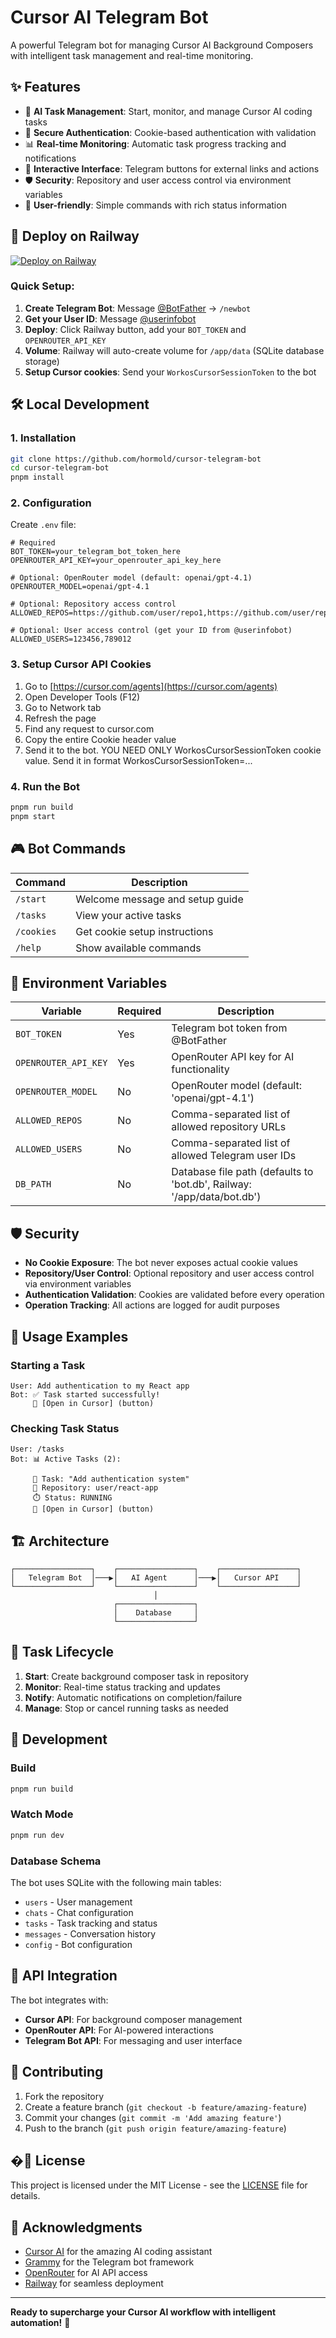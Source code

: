 # Cursor AI Telegram Bot

A powerful Telegram bot for managing Cursor AI Background Composers with intelligent task management and real-time monitoring.

## ✨ Features

- 🤖 **AI Task Management**: Start, monitor, and manage Cursor AI coding tasks
- 🔐 **Secure Authentication**: Cookie-based authentication with validation
- 📊 **Real-time Monitoring**: Automatic task progress tracking and notifications
- 💬 **Interactive Interface**: Telegram buttons for external links and actions
- 🛡️ **Security**: Repository and user access control via environment variables
- 📱 **User-friendly**: Simple commands with rich status information

## 🚀 Deploy on Railway

[![Deploy on Railway](https://railway.app/button.svg)](https://railway.app/template/QhBfPq?referralCode=bonus)

### Quick Setup:

1. **Create Telegram Bot**: Message [@BotFather](https://t.me/BotFather) → `/newbot`
2. **Get your User ID**: Message [@userinfobot](https://t.me/userinfobot) 
3. **Deploy**: Click Railway button, add your `BOT_TOKEN` and `OPENROUTER_API_KEY`
4. **Volume**: Railway will auto-create volume for `/app/data` (SQLite database storage)
5. **Setup Cursor cookies**: Send your `WorkosCursorSessionToken` to the bot

## 🛠️ Local Development

### 1. Installation

```bash
git clone https://github.com/hormold/cursor-telegram-bot
cd cursor-telegram-bot
pnpm install
```

### 2. Configuration

Create `.env` file:

```env
# Required
BOT_TOKEN=your_telegram_bot_token_here
OPENROUTER_API_KEY=your_openrouter_api_key_here

# Optional: OpenRouter model (default: openai/gpt-4.1)
OPENROUTER_MODEL=openai/gpt-4.1

# Optional: Repository access control
ALLOWED_REPOS=https://github.com/user/repo1,https://github.com/user/repo2

# Optional: User access control (get your ID from @userinfobot)
ALLOWED_USERS=123456,789012
```

### 3. Setup Cursor API Cookies

1. Go to [https://cursor.com/agents](https://cursor.com/agents)
2. Open Developer Tools (F12)
3. Go to Network tab
4. Refresh the page
5. Find any request to cursor.com
6. Copy the entire Cookie header value
7. Send it to the bot. YOU NEED ONLY WorkosCursorSessionToken cookie value. Send it in format WorkosCursorSessionToken=...

### 4. Run the Bot

```bash
pnpm run build
pnpm start
```

## 🎮 Bot Commands

| Command | Description |
|---------|-------------|
| `/start` | Welcome message and setup guide |
| `/tasks` | View your active tasks |
| `/cookies` | Get cookie setup instructions |
| `/help` | Show available commands |

## 🔧 Environment Variables

| Variable | Required | Description |
|----------|----------|-------------|
| `BOT_TOKEN` | Yes | Telegram bot token from @BotFather |
| `OPENROUTER_API_KEY` | Yes | OpenRouter API key for AI functionality |
| `OPENROUTER_MODEL` | No | OpenRouter model (default: 'openai/gpt-4.1') |
| `ALLOWED_REPOS` | No | Comma-separated list of allowed repository URLs |
| `ALLOWED_USERS` | No | Comma-separated list of allowed Telegram user IDs |
| `DB_PATH` | No | Database file path (defaults to 'bot.db', Railway: '/app/data/bot.db') |

## 🛡️ Security

- **No Cookie Exposure**: The bot never exposes actual cookie values
- **Repository/User Control**: Optional repository and user access control via environment variables
- **Authentication Validation**: Cookies are validated before every operation
- **Operation Tracking**: All actions are logged for audit purposes

## 📖 Usage Examples

### Starting a Task

```
User: Add authentication to my React app
Bot: ✅ Task started successfully!
     🔗 [Open in Cursor] (button)
```

### Checking Task Status

```
User: /tasks
Bot: 📊 Active Tasks (2):
     
     🔄 Task: "Add authentication system"
     📍 Repository: user/react-app
     ⏱️ Status: RUNNING
     🔗 [Open in Cursor] (button)
```

## 🏗️ Architecture

```
┌─────────────────┐    ┌─────────────────┐    ┌─────────────────┐
│   Telegram Bot  │───▶│   AI Agent      │───▶│   Cursor API    │
└─────────────────┘    └─────────────────┘    └─────────────────┘
                                │
                       ┌─────────────────┐
                       │    Database     │
                       └─────────────────┘
```

## 🔄 Task Lifecycle

1. **Start**: Create background composer task in repository
2. **Monitor**: Real-time status tracking and updates
3. **Notify**: Automatic notifications on completion/failure
4. **Manage**: Stop or cancel running tasks as needed

## 🧪 Development

### Build

```bash
pnpm run build
```

### Watch Mode

```bash
pnpm run dev
```

### Database Schema

The bot uses SQLite with the following main tables:
- `users` - User management
- `chats` - Chat configuration
- `tasks` - Task tracking and status
- `messages` - Conversation history
- `config` - Bot configuration

## 📝 API Integration

The bot integrates with:
- **Cursor API**: For background composer management
- **OpenRouter API**: For AI-powered interactions
- **Telegram Bot API**: For messaging and user interface

## 🤝 Contributing

1. Fork the repository
2. Create a feature branch (`git checkout -b feature/amazing-feature`)
3. Commit your changes (`git commit -m 'Add amazing feature'`)
4. Push to the branch (`git push origin feature/amazing-feature`)

## �📄 License

This project is licensed under the MIT License - see the [LICENSE](LICENSE) file for details.

## 🙏 Acknowledgments

- [Cursor AI](https://cursor.com) for the amazing AI coding assistant
- [Grammy](https://grammy.dev) for the Telegram bot framework
- [OpenRouter](https://openrouter.ai) for AI API access
- [Railway](https://railway.app) for seamless deployment

---

**Ready to supercharge your Cursor AI workflow with intelligent automation!** 🚀 